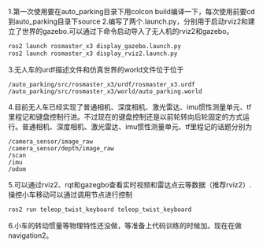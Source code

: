 1.第一次使用要在auto_parking目录下用colcon build编译一下，每次使用前要cd到auto_parking目录下source
2.编写了两个.launch.py，分别用于启动rviz2和建立了世界的gazebo.可以通过下命令启动导入了无人机的rviz2和gazebo。
```bash
ros2 launch rosmaster_x3 display_gazebo.launch.py
ros2 launch rosmaster_x3 display_rviz2.launch.py
```
3.无人车的urdf描述文件和仿真世界的world文件位于位于
```text
/auto_parking/src/rosmaster_x3/urdf/rosmaster_x3.urdf
/auto_parking/src/rosmaster_x3/world/auto_parking.world
```
4.目前无人车已经实现了普通相机、深度相机、激光雷达、imu惯性测量单元、tf里程记和键盘控制行进。不过现在的键盘控制还是以前轮转向后轮固定的方式运行。普通相机、深度相机、激光雷达、imu惯性测量单元、tf里程记的话题分别为
```text
/camera_sensor/image_raw
/camera_sensor/depth/image_raw
/scan
/imu
/odom
```
5.可以通过rviz2、rqt和gazegbo查看实时视频和雷达点云等数据（推荐rviz2）.操控小车移动可以通过调用节点进行控制
```bash
ros2 run teleop_twist_keyboard teleop_twist_keyboard
```
6.小车的转动惯量等物理特性还没做，等准备上代码训练的时候加。现在在做navigation2。